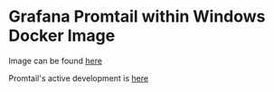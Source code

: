 # Grafana Promtail within Windows Docker Image

Image can be found [here](https://hub.docker.com/repository/docker/conplementag/win-promtail)

Promtail's active development is [here](https://github.com/grafana/loki)